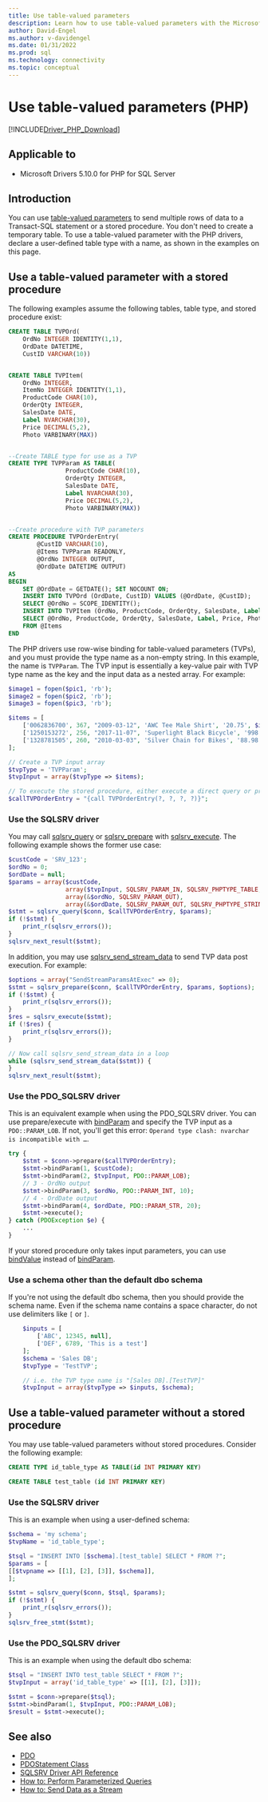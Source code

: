 ```yaml
---
title: Use table-valued parameters
description: Learn how to use table-valued parameters with the Microsoft Drivers for PHP for SQL Server.
author: David-Engel
ms.author: v-davidengel
ms.date: 01/31/2022
ms.prod: sql
ms.technology: connectivity
ms.topic: conceptual
---
```

# Use table-valued parameters (PHP)

[!INCLUDE[Driver_PHP_Download](../../includes/driver_php_download.md)]

## Applicable to

- Microsoft Drivers 5.10.0 for PHP for SQL Server

## Introduction

You can use [table-valued parameters](../../relational-databases/tables/use-table-valued-parameters-database-engine.md) to send multiple rows of data to a Transact-SQL statement or a stored procedure. You don't need to create a temporary table. To use a table-valued parameter with the PHP drivers, declare a user-defined table type with a name, as shown in the examples on this page.

## Use a table-valued parameter with a stored procedure

The following examples assume the following tables, table type, and stored procedure exist:

```sql
CREATE TABLE TVPOrd(
    OrdNo INTEGER IDENTITY(1,1),
    OrdDate DATETIME,
    CustID VARCHAR(10))


CREATE TABLE TVPItem(
    OrdNo INTEGER,
    ItemNo INTEGER IDENTITY(1,1),
    ProductCode CHAR(10),
    OrderQty INTEGER,
    SalesDate DATE,
    Label NVARCHAR(30),
    Price DECIMAL(5,2),
    Photo VARBINARY(MAX))


--Create TABLE type for use as a TVP
CREATE TYPE TVPParam AS TABLE(
                ProductCode CHAR(10),
                OrderQty INTEGER,
                SalesDate DATE,
                Label NVARCHAR(30),
                Price DECIMAL(5,2),
                Photo VARBINARY(MAX))


--Create procedure with TVP parameters
CREATE PROCEDURE TVPOrderEntry(
        @CustID VARCHAR(10),
        @Items TVPParam READONLY,
        @OrdNo INTEGER OUTPUT,
        @OrdDate DATETIME OUTPUT)
AS
BEGIN
    SET @OrdDate = GETDATE(); SET NOCOUNT ON;
    INSERT INTO TVPOrd (OrdDate, CustID) VALUES (@OrdDate, @CustID);
    SELECT @OrdNo = SCOPE_IDENTITY();
    INSERT INTO TVPItem (OrdNo, ProductCode, OrderQty, SalesDate, Label, Price, Photo)
    SELECT @OrdNo, ProductCode, OrderQty, SalesDate, Label, Price, Photo
    FROM @Items
END
```

The PHP drivers use row-wise binding for table-valued parameters (TVPs), and you must provide the type name as a non-empty string. In this example, the name is `TVPParam`. The TVP input is essentially a key-value pair with TVP type name as the key and the input data as a nested array. For example:

```php
$image1 = fopen($pic1, 'rb');
$image2 = fopen($pic2, 'rb');
$image3 = fopen($pic3, 'rb');

$items = [
    ['0062836700', 367, "2009-03-12", 'AWC Tee Male Shirt', '20.75', $image1],
    ['1250153272', 256, "2017-11-07", 'Superlight Black Bicycle', '998.45', $image2],
    ['1328781505', 260, "2010-03-03", 'Silver Chain for Bikes', '88.98', $image3],
];

// Create a TVP input array
$tvpType = 'TVPParam';
$tvpInput = array($tvpType => $items);

// To execute the stored procedure, either execute a direct query or prepare this query:
$callTVPOrderEntry = "{call TVPOrderEntry(?, ?, ?, ?)}";
```

### Use the SQLSRV driver

You may call [sqlsrv_query](../../connect/php/sqlsrv-query.md) or [sqlsrv_prepare](../../connect/php/sqlsrv-prepare.md) with [sqlsrv_execute](../../connect/php/sqlsrv-execute.md). The following example shows the former use case:

```php
$custCode = 'SRV_123';
$ordNo = 0;
$ordDate = null;
$params = array($custCode,
                array($tvpInput, SQLSRV_PARAM_IN, SQLSRV_PHPTYPE_TABLE, SQLSRV_SQLTYPE_TABLE), // or simply array($tvpInput),
                array(&$ordNo, SQLSRV_PARAM_OUT),
                array(&$ordDate, SQLSRV_PARAM_OUT, SQLSRV_PHPTYPE_STRING(SQLSRV_ENC_CHAR)));
$stmt = sqlsrv_query($conn, $callTVPOrderEntry, $params);
if (!$stmt) {
    print_r(sqlsrv_errors());
}
sqlsrv_next_result($stmt);
```

In addition, you may use [sqlsrv_send_stream_data](../../connect/php/sqlsrv-send-stream-data.md) to send TVP data post execution. For example:

```php
$options = array("SendStreamParamsAtExec" => 0);
$stmt = sqlsrv_prepare($conn, $callTVPOrderEntry, $params, $options);
if (!$stmt) {
    print_r(sqlsrv_errors());
}
$res = sqlsrv_execute($stmt);
if (!$res) {
    print_r(sqlsrv_errors());
}

// Now call sqlsrv_send_stream_data in a loop
while (sqlsrv_send_stream_data($stmt)) {
}
sqlsrv_next_result($stmt);
```

### Use the PDO_SQLSRV driver

This is an equivalent example when using the PDO_SQLSRV driver. You can use prepare/execute with [bindParam](../../connect/php/pdostatement-bindparam.md) and specify the TVP input as a `PDO::PARAM_LOB`. If not, you'll get this error: `Operand type clash: nvarchar is incompatible with …`.

```php
try {
    $stmt = $conn->prepare($callTVPOrderEntry);
    $stmt->bindParam(1, $custCode);
    $stmt->bindParam(2, $tvpInput, PDO::PARAM_LOB);
    // 3 - OrdNo output
    $stmt->bindParam(3, $ordNo, PDO::PARAM_INT, 10);
    // 4 - OrdDate output
    $stmt->bindParam(4, $ordDate, PDO::PARAM_STR, 20);
    $stmt->execute();
} catch (PDOException $e) {
    ...
}
```

If your stored procedure only takes input parameters, you can use [bindValue](../../connect/php/pdostatement-bindvalue.md) instead of [bindParam](../../connect/php/pdostatement-bindparam.md).

### Use a schema other than the default dbo schema

If you're not using the default dbo schema, then you should provide the schema name. Even if the schema name contains a space character, do not use delimiters like `[` or `]`.

```php
    $inputs = [
        ['ABC', 12345, null],
        ['DEF', 6789, 'This is a test']
    ];
    $schema = 'Sales DB';
    $tvpType = 'TestTVP';

    // i.e. the TVP type name is "[Sales DB].[TestTVP]"
    $tvpInput = array($tvpType => $inputs, $schema);
```

## Use a table-valued parameter without a stored procedure

You may use table-valued parameters without stored procedures. Consider the following example:

```sql
CREATE TYPE id_table_type AS TABLE(id INT PRIMARY KEY)

CREATE TABLE test_table (id INT PRIMARY KEY)
```

### Use the SQLSRV driver

This is an example when using a user-defined schema:

```php
$schema = 'my schema';
$tvpName = 'id_table_type';

$tsql = "INSERT INTO [$schema].[test_table] SELECT * FROM ?";
$params = [
[[$tvpname => [[1], [2], [3]], $schema]],
];

$stmt = sqlsrv_query($conn, $tsql, $params);
if (!$stmt) {
    print_r(sqlsrv_errors());
}
sqlsrv_free_stmt($stmt);
```

### Use the PDO_SQLSRV driver

This is an example when using the default dbo schema:

```php
$tsql = "INSERT INTO test_table SELECT * FROM ?";
$tvpInput = array('id_table_type' => [[1], [2], [3]]);

$stmt = $conn->prepare($tsql);
$stmt->bindParam(1, $tvpInput, PDO::PARAM_LOB);
$result = $stmt->execute();
```

## See also
- [PDO](https://php.net/manual/book.pdo.php)
- [PDOStatement Class](../../connect/php/pdostatement-class.md)
- [SQLSRV Driver API Reference](../../connect/php/sqlsrv-driver-api-reference.md)
- [How to: Perform Parameterized Queries](../../connect/php/how-to-perform-parameterized-queries.md)
- [How to: Send Data as a Stream](../../connect/php/how-to-send-data-as-a-stream.md)
